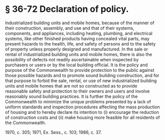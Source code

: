 # § 36-72 Declaration of policy.

<p>Industrialized building units and mobile homes, because of the manner of their construction, assembly, and use and that of their systems, components, and appliances, including heating, plumbing, and electrical systems, like other finished products having concealed vital parts, may present hazards to the health, life, and safety of persons and to the safety of property unless properly designed and manufactured. In the sale or rental of industrialized building units and mobile homes, there is also the possibility of defects not readily ascertainable when inspected by purchasers or users or by the local building official. It is the policy and purpose of the Commonwealth to provide protection to the public against those possible hazards and to promote sound building construction, and for that purpose to forbid the sale, rental, or use of new industrialized building units and mobile homes that are not so constructed as to provide reasonable safety and protection to their owners and users and involve reasonably sound building practices. It is further the policy of the Commonwealth to minimize the unique problems presented by a lack of uniform standards and inspection procedures affecting the mass production of housing and to hereby declare its intention to (i) encourage the reduction of construction costs and (ii) make housing more feasible for all residents of the Commonwealth.</p><p>1970, c. 305; 1971, Ex. Sess., c. 103; 1986, c. 37.</p>